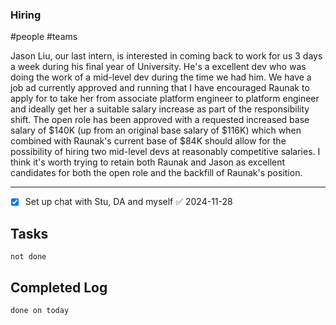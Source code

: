 
### Hiring  
#people #teams 

Jason Liu, our last intern, is interested in coming back to work for us 3 days a week during his final year of University. He's a excellent dev who was doing the work of a mid-level dev during the time we had him. 
We have a job ad currently approved and running that I have encouraged Raunak to apply for to take her from associate platform engineer to platform engineer and ideally get her a suitable salary increase as part of the responsibility shift.
The open role has been approved with a requested increased base salary of $140K (up from an original base salary of $116K) which when combined with Raunak's current base of $84K should allow for the possibility of hiring two mid-level devs at reasonably competitive salaries.
I think it's worth trying to retain both Raunak and Jason as excellent candidates for both the open role and the backfill of Raunak's position. 

---

- [x] Set up chat with Stu, DA and myself ✅ 2024-11-28

## Tasks
```tasks
not done
```

## Completed Log
```tasks
done on today
`````
